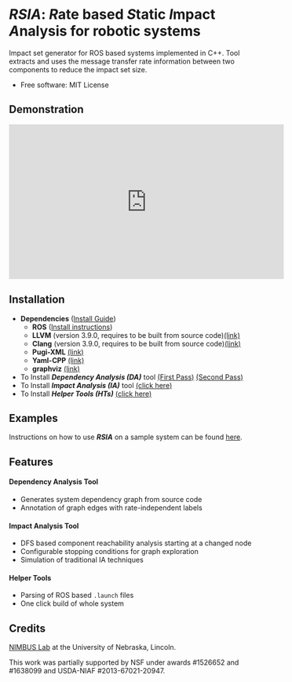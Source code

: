 # *RSIA*: *R*ate based *S*tatic *I*mpact *A*nalysis for robotic systems

Impact set generator for ROS based systems implemented in C++. Tool extracts and uses the message transfer rate information between two components to reduce the impact set size. 

- Free software: MIT License

## Demonstration
<iframe width="560" height="315" src="https://www.youtube.com/embed/lkx_ptR8fL4" frameborder="0" allowfullscreen></iframe>

## Installation
- **Dependencies** ([Install Guide](dep_install.md)) 
	- **ROS** ([Install instructions](http://wiki.ros.org/kinetic/Installation/Ubuntu))
	- **LLVM** (version 3.9.0, requires to be built from source code)[(link)](http://llvm.org/releases/download.html#3.9.0)
	- **Clang** (version 3.9.0, requires to be built from source code)[(link)](http://llvm.org/releases/download.html#3.9.0)
	- **Pugi-XML** [(link)](http://pugixml.org/)
	- **Yaml-CPP** [(link)](https://github.com/jbeder/yaml-cpp)
	- **graphviz** [(link)](http://www.graphviz.org/)
- To Install **_Dependency Analysis (DA)_** tool [(First Pass)](DA_first_pass/README.md) [(Second Pass)](DA_second_pass/README.md)
- To Install **_Impact Analysis (IA)_** tool [(click here)](IA_tool/README.md)
- To Install **_Helper Tools (HTs)_** [(click here)](Helper_Tools/README.md)

## Examples

Instructions on how to use *__RSIA__* on a sample system can be found [here](examples/README.md).

## Features

#### Dependency Analysis Tool
- Generates system dependency graph from source code
- Annotation of graph edges with rate-independent labels

#### Impact Analysis Tool
- DFS based component reachability analysis starting at a changed node
- Configurable stopping conditions for graph exploration 
- Simulation of traditional IA techniques

#### Helper Tools

- Parsing of ROS based `.launch` files 
- One click build of whole system

## Credits

[NIMBUS Lab](nimbus.unl.edu) at the University of Nebraska, Lincoln.

This work was partially supported by NSF under awards #1526652 and #1638099 and USDA-NIAF #2013-67021-20947.
